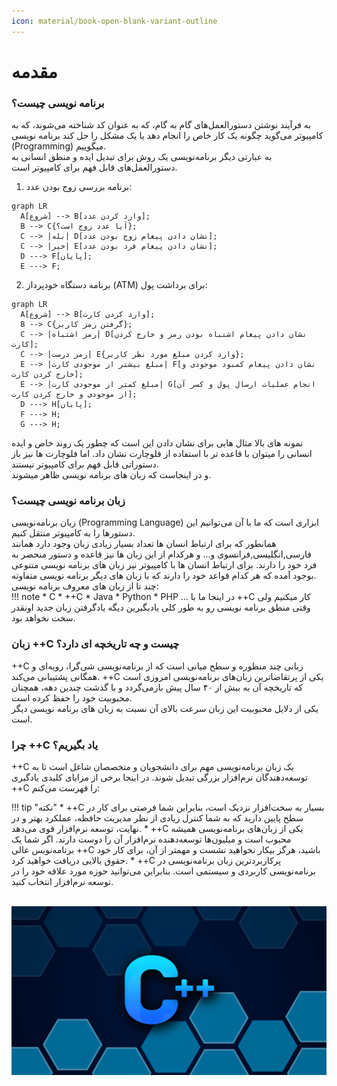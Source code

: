 ```yaml
---
icon: material/book-open-blank-variant-outline
---
```

# مقدمه

### برنامه نویسی چیست؟

به فرآیند نوشتن دستورالعمل‌های گام به گام، که به عنوان کد شناخته می‌شوند، که به کامپیوتر می‌گوید چگونه یک کار خاص را انجام دهد یا یک مشکل را حل کند برنامه نویسی (Programming) میگوییم. <br>
به عبارتی دیگر برنامه‌نویسی یک روش برای تبدیل ایده و منطق انسانی به دستورالعمل‌های قابل فهم برای کامپیوتر است.

1. برنامه بررسی زوج بودن عدد:
``` mermaid
graph LR
  A[شروع] --> B[وارد کردن عدد];
  B --> C{آیا عدد زوج است؟};
  C --> |بله| D[نشان دادن پیغام زوج بودن عدد];
  C --> |خیر| E[نشان دادن پیغام فرد بودن عدد];
  D ---> F[پایان];
  E ---> F;
```

2. برنامه دستگاه خودپرداز (ATM) برای برداشت پول:

``` mermaid
graph LR
  A[شروع] --> B[وارد کردن کارت];
  B --> C{گرفتن رمز کاربر};
  C --> |رمز اشتباه| D[نشان دادن پیغام اشتباه بودن رمز و خارج کردن کارت];
  C --> |رمز درست| E{وارد کردن مبلغ مورد نظر کاربر};
  E --> |مبلغ بیشتر از موجودی کارت| F[نشان دادن پیغام کمبود موجودی و خارج کردن کارت];
  E --> |مبلغ کمتر از موجودی کارت| G[انجام عملیات ارسال پول و کسر آن از موجودی و خارج کردن کارت];
  D ---> H[پایان];
  F ---> H;
  G ---> H;
```

نمونه های بالا مثال هایی برای نشان دادن این است که چطور یک روند خاص و ایده انسانی را میتوان با قاعده تر با استفاده از فلوچارت نشان داد.
اما فلوچارت ها نیز باز دستوراتی قابل فهم برای کامپیوتر نیستند. <br>
و در اینجاست که زبان های برنامه نویسی ظاهر میشوند.

### زبان برنامه نویسی چیست؟

زبان برنامه‌نویسی (Programming Language) ابزاری است که ما با آن می‌توانیم این دستورها را به کامپیوتر منتقل کنیم.<br>
همانطور که برای ارتباط انسان ها تعداد بسیار زیادی زبان وجود دارد همانند فارسی,انگلیسی,فرانسوی و...
و هرکدام از این زبان ها نیز قاعده و دستور منحصر به فرد خود را دارند.
برای ارتباط انسان ها با کامپیوتر نیز زبان های برنامه نویسی متنوعی بوجود آمده که هر کدام قواعد خود را دارند که با زبان های دیگر برنامه نویسی متفاوته. <br>
چند تا از زبان های معروف برنامه نویسی: <br>
!!! note
    * C
    * ++C
    * Java
    * Python
    * PHP
    ...
در اینجا ما با ++C کار میکنیم ولی وقتی منطق برنامه نویسی رو به طور کلی یادبگیرین دیگه یادگرفتن زبان جدید اونقدر سخت نخواهد بود.

### زبان ++C چیست و چه تاریخچه ای دارد؟

++C زبانی چند منظوره و سطح میانی است که از برنامه‌نویسی شی‌گرا، رویه‌ای و همگانی پشتیبانی می‌کند. ++C یکی از پرتقاضاترین زبان‌های برنامه‌نویسی امروزی است که تاریخچه آن به بیش از ۴۰ سال پیش بازمی‌گردد و با گذشت چندین دهه، همچنان محبوبیت خود را حفظ کرده است.<br>
یکی از دلایل محبوبیت این زبان سرعت بالای آن نسبت به زبان های برنامه نویسی دیگر است.

### چرا ++C یاد بگیریم؟

++C یک زبان برنامه‌نویسی مهم برای دانشجویان و متخصصان شاغل است تا به توسعه‌دهندگان نرم‌افزار بزرگی تبدیل شوند. در اینجا برخی از مزایای کلیدی یادگیری ++C را فهرست می‌کنم:

!!! tip "نکته"
    * ++C بسیار به سخت‌افزار نزدیک است، بنابراین شما فرصتی برای کار در سطح پایین دارید که به شما کنترل زیادی از نظر مدیریت حافظه، عملکرد بهتر و در نهایت، توسعه نرم‌افزار قوی می‌دهد.
    * ++C یکی از زبان‌های برنامه‌نویسی همیشه محبوب است و میلیون‌ها توسعه‌دهنده نرم‌افزار آن را دوست دارند. اگر شما یک برنامه‌نویس عالی ++C باشید، هرگز بیکار نخواهید نشست و مهمتر از آن، برای کار خود حقوق بالایی دریافت خواهید کرد.
    * ++C پرکاربردترین زبان برنامه‌نویسی در برنامه‌نویسی کاربردی و سیستمی است. بنابراین می‌توانید حوزه مورد علاقه خود را در توسعه نرم‌افزار انتخاب کنید.

<br>
<img src = "../assets/1544281032263.png">
